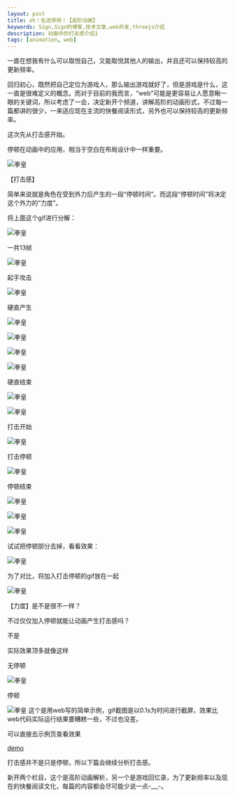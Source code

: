 ```yaml
---
layout: post
title: oh！在这停顿！【高阶动画】
keywords: Sign,Sign的博客,技术文章,web开发,threejs介绍
description: 动画中的打击感介绍1
tags: [animation, web]
---
```


一直在想我有什么可以取悦自己，又能取悦其他人的输出，并且还可以保持较高的更新频率。

回归初心，既然把自己定位为游戏人，那么输出游戏就好了，但是游戏是什么，这一直是很难定义的概念。而对于目前的我而言，“web”可能是更容易让人愿意瞅一眼的关键词，所以考虑了一会，决定新开个频道，讲解高阶的动画形式，不过每一篇都讲的很少，一来适应现在主流的快餐阅读形式，另外也可以保持较高的更新频率。

这次先从打击感开始。

停顿在动画中的应用，相当于空白在布局设计中一样重要。

![拳皇](/img/2016-7-10-stop/e1.gif)

【打击感】

简单来说就是角色在受到外力后产生的一段“停顿时间”。而这段“停顿时间”将决定这个外力的“力度”。

将上面这个gif进行分解：

![拳皇](/img/2016-7-10-stop/e2.png)

一共13帧

![拳皇](/img/2016-7-10-stop/1001.jpg)

起手攻击

![拳皇](/img/2016-7-10-stop/1002.jpg)

硬直产生

![拳皇](/img/2016-7-10-stop/1003.jpg)

![拳皇](/img/2016-7-10-stop/1004.jpg)

![拳皇](/img/2016-7-10-stop/1005.jpg)

![拳皇](/img/2016-7-10-stop/1006.jpg)

硬直结束

![拳皇](/img/2016-7-10-stop/1007.jpg)

![拳皇](/img/2016-7-10-stop/1008.jpg)

打击开始

![拳皇](/img/2016-7-10-stop/1009.jpg)

打击停顿

![拳皇](/img/2016-7-10-stop/1010.jpg)

停顿结束

![拳皇](/img/2016-7-10-stop/1011.jpg)

![拳皇](/img/2016-7-10-stop/1012.jpg)

![拳皇](/img/2016-7-10-stop/1013.jpg)

试试把停顿部分去掉，看看效果：

![拳皇](/img/2016-7-10-stop/e3.gif)

为了对比，将加入打击停顿的gif放在一起

![拳皇](/img/2016-7-10-stop/e1.gif)

【力度】是不是很不一样？

不过仅仅加入停顿就能让动画产生打击感吗？

不是

实际效果顶多就像这样

无停顿

![拳皇](/img/2016-7-10-stop/e4.gif)

停顿

![拳皇](/img/2016-7-10-stop/e5.gif)
​
这个是用web写的简单示例，gif截图是以0.1s为时间进行截屏，效果比web代码实际运行结果要糟糕一些，不过也没差。

可以直接去示例页查看效果

<a href="/example/2016-7-10-stop/e1.html">demo</a>

打击感并不是只是停顿，所以下篇会继续分析打击感。

新开两个栏目，这个是高阶动画解析，另一个是游戏回忆录，为了更新频率以及现在的快餐阅读文化，每篇的内容都会尽可能少说一点-__,-。